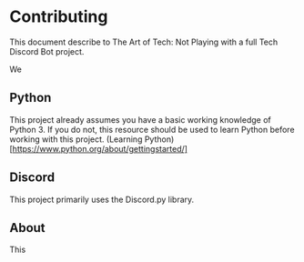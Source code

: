 # Contributing

This document describe to The Art of Tech: Not Playing with a full Tech Discord Bot project. 

We 

## Python

This project already assumes you have a basic working knowledge of Python 3.  If you do not, this resource should be used to learn Python before working with this project. (Learning Python)[https://www.python.org/about/gettingstarted/]

## Discord

This project primarily uses the Discord.py library.  

## About

This 